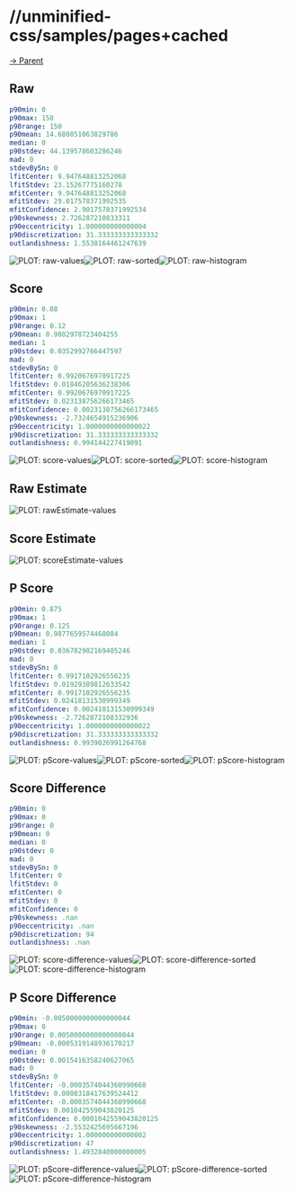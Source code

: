 
# //unminified-css/samples/pages+cached

[→ Parent](../..)


## Raw


```yaml
p90min: 0
p90max: 150
p90range: 150
p90mean: 14.680851063829786
median: 0
p90stdev: 44.139578603286246
mad: 0
stdevBySn: 0
lfitCenter: 9.947648813252068
lfitStdev: 23.15267775160278
mfitCenter: 9.947648813252068
mfitStdev: 29.017578371992535
mfitConfidence: 2.9017578371992534
p90skewness: 2.726287210833311
p90eccentricity: 1.000000000000004
p90discretization: 31.333333333333332
outlandishness: 1.5538164461247639

```

![PLOT: raw-values](./raw/values.svg)![PLOT: raw-sorted](./raw/sorted.svg)![PLOT: raw-histogram](./raw/histogram.svg)
## Score


```yaml
p90min: 0.88
p90max: 1
p90range: 0.12
p90mean: 0.9882978723404255
median: 1
p90stdev: 0.0352992766447597
mad: 0
stdevBySn: 0
lfitCenter: 0.9920676970917225
lfitStdev: 0.01846205636238306
mfitCenter: 0.9920676970917225
mfitStdev: 0.023138756266173465
mfitConfidence: 0.0023138756266173465
p90skewness: -2.7324654915236906
p90eccentricity: 1.0000000000000022
p90discretization: 31.333333333333332
outlandishness: 0.994144227419091

```

![PLOT: score-values](./score/values.svg)![PLOT: score-sorted](./score/sorted.svg)![PLOT: score-histogram](./score/histogram.svg)
## Raw Estimate

![PLOT: rawEstimate-values](./rawEstimate/values.svg)
## Score Estimate

![PLOT: scoreEstimate-values](./scoreEstimate/values.svg)
## P Score


```yaml
p90min: 0.875
p90max: 1
p90range: 0.125
p90mean: 0.9877659574468084
median: 1
p90stdev: 0.036782982169405246
mad: 0
stdevBySn: 0
lfitCenter: 0.9917102926556235
lfitStdev: 0.01929389812633542
mfitCenter: 0.9917102926556235
mfitStdev: 0.02418131530999349
mfitConfidence: 0.002418131530999349
p90skewness: -2.7262872108332936
p90eccentricity: 1.0000000000000022
p90discretization: 31.333333333333332
outlandishness: 0.9939026991264768

```

![PLOT: pScore-values](./pScore/values.svg)![PLOT: pScore-sorted](./pScore/sorted.svg)![PLOT: pScore-histogram](./pScore/histogram.svg)
## Score Difference


```yaml
p90min: 0
p90max: 0
p90range: 0
p90mean: 0
median: 0
p90stdev: 0
mad: 0
stdevBySn: 0
lfitCenter: 0
lfitStdev: 0
mfitCenter: 0
mfitStdev: 0
mfitConfidence: 0
p90skewness: .nan
p90eccentricity: .nan
p90discretization: 94
outlandishness: .nan

```

![PLOT: score-difference-values](./score-difference/values.svg)![PLOT: score-difference-sorted](./score-difference/sorted.svg)![PLOT: score-difference-histogram](./score-difference/histogram.svg)
## P Score Difference


```yaml
p90min: -0.0050000000000000044
p90max: 0
p90range: 0.0050000000000000044
p90mean: -0.0005319148936170217
median: 0
p90stdev: 0.0015416358240627065
mad: 0
stdevBySn: 0
lfitCenter: -0.0003574044360990668
lfitStdev: 0.0008318417639524412
mfitCenter: -0.0003574044360990668
mfitStdev: 0.001042559043820125
mfitConfidence: 0.0001042559043820125
p90skewness: -2.5532425695667196
p90eccentricity: 1.000000000000002
p90discretization: 47
outlandishness: 1.4932840000000005

```

![PLOT: pScore-difference-values](./pScore-difference/values.svg)![PLOT: pScore-difference-sorted](./pScore-difference/sorted.svg)![PLOT: pScore-difference-histogram](./pScore-difference/histogram.svg)